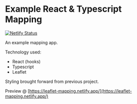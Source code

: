 # Example React & Typescript Mapping

[![Netlify Status](https://api.netlify.com/api/v1/badges/2b082f54-be29-47ce-9644-2e08437fed1f/deploy-status)](https://app.netlify.com/sites/leaflet-mapping/deploys)

An example mapping app.

Technology used:

- React (hooks)
- Typescript
- Leaflet

Styling brought forward from previous project.

Preview @ [https://leaflet-mapping.netlify.app/](https://leaflet-mapping.netlify.app/)
